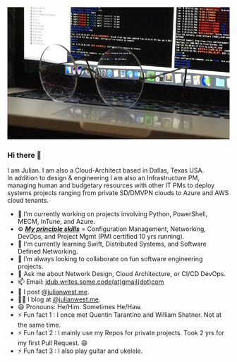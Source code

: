 <img src="https://github.com/J-DubApps/J-DubApps/blob/master/FullSizeRender.jpeg" width="700" height="300" alt="Routers">



### Hi there 👋

<!--
**J-DubApps/J-DubApps** is a ✨ _special_ ✨ repository because its `README.md` (this file) appears on your GitHub profile.
-->

I am Julian. I am also a Cloud-Architect based in Dallas, Texas USA.<br>
In addition to design & engineering I am also an Infrastructure PM, managing human and budgetary
resources with other IT PMs to deploy systems projects ranging from private SD/DMVPN clouds to Azure and AWS cloud tenants.

- 🔭 I’m currently working on projects involving Python, PowerShell, MECM, InTune, and Azure.
- ⚙️ [***My principle skills***](https://julianwest.me/Resume/) = Configuration Management, Networking, DevOps, and Project Mgmt (PMI certified 10 yrs running).
- 🌱 I'm currently learning Swift, Distributed Systems, and Software Defined Networking.
- 👯 I’m always looking to collaborate on fun software engineering projects.
- 💬 Ask me about Network Design, Cloud Architecture, or CI/CD DevOps.
- 📫 Email: <a href="mailto:%6A%64%75%62%2E%77%72%69%74%65%73%2E%73%6F%6D%65%2E%63%6F%64%65%40%67%6D%61%69%6C%2E%63%6F%6D">jdub.writes.some.code(at)gmail(dot)com</a>
- 🦋 I post [@julianwest.me](https://bsky.app/profile/julianwest.me).
- ✍🏻 I blog at [@julianwest.me](https://julianwest.me/Blog).
- 😄 Pronouns: He/Him. Sometimes He/Haw.
- ⚡ Fun fact 1 : I once met Quentin Tarantino and William Shatner.  Not at the same time.
- ⚡ Fun fact 2 : I mainly use my Repos for private projects. Took 2 yrs for my first Pull Request. 😄
- ⚡ Fun fact 3 : I also play guitar and ukelele.

